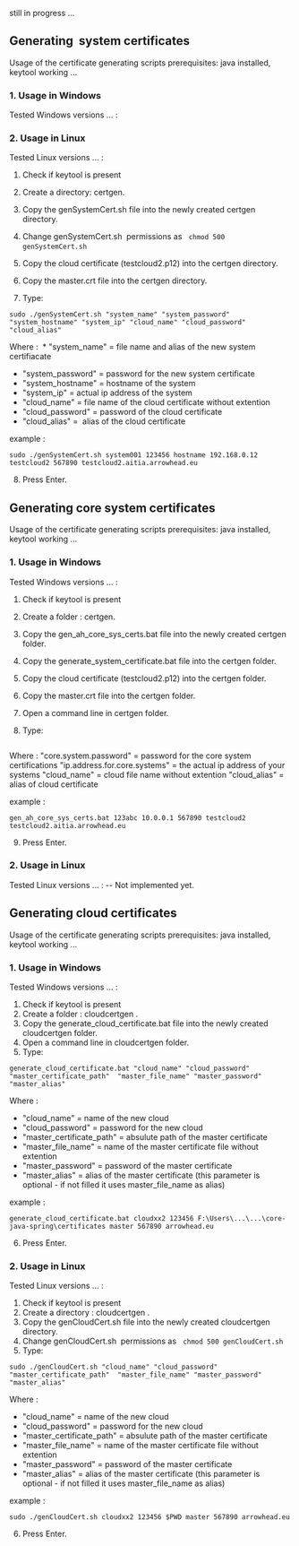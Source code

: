 still in progress ...

## Generating  system certificates

Usage of the certificate generating scripts
prerequisites: java installed, keytool working ...

### 1. Usage in Windows
Tested Windows versions ... : 

### 2. Usage in Linux
Tested Linux versions ... : 

1. Check if keytool is present  
2. Create a directory: certgen.
3. Copy the genSystemCert.sh file into the newly created certgen directory.
4. Change genSystemCert.sh  permissions as   
```chmod 500 genSystemCert.sh```  

5. Copy the cloud certificate (testcloud2.p12) into the certgen directory.
6. Copy the master.crt file into the certgen directory.
7. Type: 
```
sudo ./genSystemCert.sh "system_name" "system_password" "system_hostname" "system_ip" "cloud_name" "cloud_password" "cloud_alias"

```
 Where : 
 * "system_name" = file name and alias of the new system certifiacate   
 * "system_password" = password for the new system certificate   
 * "system_hostname" = hostname of the system   
 * "system_ip" = actual ip address of the system   
 * "cloud_name" = file name of the cloud certificate without extention    
 * "cloud_password" = password of the cloud certificate    
 * "cloud_alias" =  alias of the cloud certificate
 
example :
```
sudo ./genSystemCert.sh system001 123456 hostname 192.168.0.12  testcloud2 567890 testcloud2.aitia.arrowhead.eu

```

8. Press Enter.

## Generating core system certificates

Usage of the certificate generating scripts
prerequisites: java installed, keytool working ...

### 1. Usage in Windows
Tested Windows versions ... : 

1. Check if keytool is present
2. Create a folder : certgen.
3. Copy the gen_ah_core_sys_certs.bat file into the newly created certgen folder.
4. Copy the generate_system_certificate.bat file into the certgen folder.
5. Copy the cloud certificate (testcloud2.p12) into the certgen folder.
6. Copy the master.crt file into the certgen folder.

7. Open a command line in certgen folder.
8. Type:

 ``` gen_ah_core_certs.bat "core.system.password" "ip.address.for.core.systems" "cloud_certificate_password" "cloud_name" "cloud_alias"
 ```
Where : 
"core.system.password" = password for the core system certifications
"ip.address.for.core.systems" = the actual ip address of your systems
"cloud_name" = cloud file name without extention 
"cloud_alias" = alias of cloud certificate 

example :
```
gen_ah_core_sys_certs.bat 123abc 10.0.0.1 567890 testcloud2 testcloud2.aitia.arrowhead.eu
```

9. Press Enter.


### 2. Usage in Linux
Tested Linux versions ... : 
-- Not implemented yet.

## Generating cloud certificates

Usage of the certificate generating scripts
prerequisites: java installed, keytool working ...

### 1. Usage in Windows
Tested Windows versions ... : 

1. Check if keytool is present
2. Create a folder : cloudcertgen .
3. Copy the generate_cloud_certificate.bat file into the newly created cloudcertgen folder.
4. Open a command line in cloudcertgen folder.
5. Type:
```
generate_cloud_certificate.bat "cloud_name" "cloud_password" "master_certificate_path"  "master_file_name" "master_password" "master_alias"

```
Where : 
 * "cloud_name" = name of the new cloud 
 * "cloud_password" = password for the new cloud 
 * "master_certificate_path" = absulute path of the master certificate  
 * "master_file_name" = name of the master certificate file without extention  
 * "master_password" = password of the master certificate 
 * "master_alias" = alias of the master certificate (this parameter is optional - if not filled it uses master_file_name as alias) 

example :
```
generate_cloud_certificate.bat cloudxx2 123456 F:\Users\...\...\core-java-spring\certificates master 567890 arrowhead.eu
```

6. Press Enter.

### 2. Usage in Linux
Tested Linux versions ... : 

1. Check if keytool is present
2. Create a directory : cloudcertgen .
3. Copy the genCloudCert.sh file into the newly created cloudcertgen directory.
4. Change genCloudCert.sh  permissions as   
```chmod 500 genCloudCert.sh```
5. Type:
```
sudo ./genCloudCert.sh "cloud_name" "cloud_password" "master_certificate_path"  "master_file_name" "master_password" "master_alias"

```
Where : 
 * "cloud_name" = name of the new cloud 
 * "cloud_password" = password for the new cloud 
 * "master_certificate_path" = absulute path of the master certificate  
 * "master_file_name" = name of the master certificate file without extention  
 * "master_password" = password of the master certificate 
 * "master_alias" = alias of the master certificate (this parameter is optional - if not filled it uses master_file_name as alias) 

example :
```
sudo ./genCloudCert.sh cloudxx2 123456 $PWD master 567890 arrowhead.eu
```

6. Press Enter.
